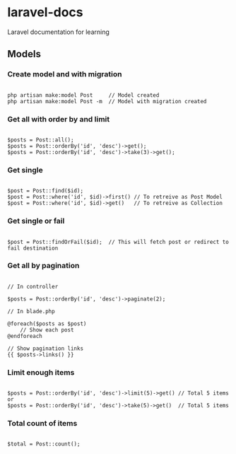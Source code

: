 # laravel-docs
Laravel documentation for learning
  
  
  
## Models  
  
  
### Create model and with migration  
  
```

php artisan make:model Post     // Model created
php artisan make:model Post -m  // Model with migration created

```  
  
  
### Get all with order by and limit  
  
```

$posts = Post::all();
$posts = Post::orderBy('id', 'desc')->get();
$posts = Post::orderBy('id', 'desc')->take(3)->get();

```  
  
  
### Get single  
  
```

$post = Post::find($id);
$post = Post::where('id', $id)->first() // To retreive as Post Model
$post = Post::where('id', $id)->get()   // To retreive as Collection

```  


### Get single or fail
  
```

$post = Post::findOrFail($id);  // This will fetch post or redirect to fail destination

```  
  
  
### Get all by pagination  
  
```

// In controller

$posts = Post::orderBy('id', 'desc')->paginate(2);

// In blade.php  

@foreach($posts as $post) 
    // Show each post
@endforeach

// Show pagination links
{{ $posts->links() }}

```  
  
  
### Limit enough items  

```

$posts = Post::orderBy('id', 'desc')->limit(5)->get() // Total 5 items or
$posts = Post::orderBy('id', 'desc')->take(5)->get()  // Total 5 items

```  


### Total count of items  

```

$total = Post::count();

```
